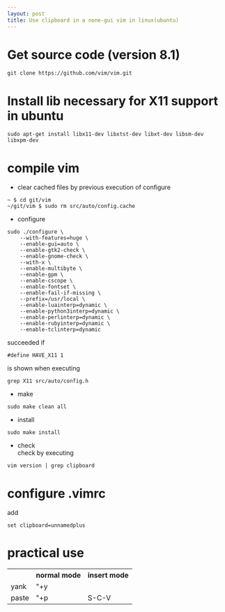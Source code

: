 ```yaml
---
layout: post
title: Use clipboard in a none-gui vim in linux(ubuntu)
---
```

# Get source code (version 8.1)  
```
git clone https://github.com/vim/vim.git
```

# Install lib necessary for X11 support in ubuntu  
```
sudo apt-get install libx11-dev libxtst-dev libxt-dev libsm-dev libxpm-dev
```

# compile vim  
- clear cached files by previous execution of configure
```
~ $ cd git/vim
~/git/vim $ sudo rm src/auto/config.cache
```
- configure  
```
sudo ./configure \
    --with-features=huge \
    --enable-gui=auto \
    --enable-gtk2-check \
    --enable-gnome-check \
    --with-x \
    --enable-multibyte \
    --enable-gpm \
    --enable-cscope \
    --enable-fontset \
    --enable-fail-if-missing \
    --prefix=/usr/local \
    --enable-luainterp=dynamic \
    --enable-python3interp=dynamic \
    --enable-perlinterp=dynamic \
    --enable-rubyinterp=dynamic \
    --enable-tclinterp=dynamic
```  
succeeded if  
```
#define HAVE_X11 1
```
is shown when executing  
```
grep X11 src/auto/config.h
```  
- make  
```
sudo make clean all
```  
- install  
```
sudo make install
```  
- check  
check by executing
```
vim version | grep clipboard
```

# configure .vimrc  
add
```
set clipboard=unnamedplus
```

# practical use
<table align="center">
  <tr><th align="center"></th><th align="center">normal mode</th><th align="center">insert mode</th></tr>
  <tr><td>yank</td><td>"+y</td><td></td></tr>
  <tr><td>paste</td><td>"+p</td><td>S-C-V</td></tr>
</table>
